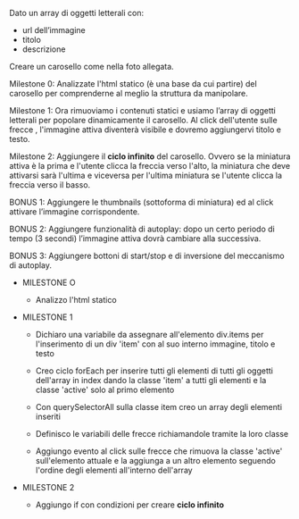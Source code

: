 Dato un array di oggetti letterali con:
 - url dell’immagine
 - titolo
 - descrizione

Creare un carosello come nella foto allegata.

Milestone 0:
Analizzate l'html statico (è una base da cui partire) del carosello per comprenderne al meglio la struttura da manipolare.

Milestone 1:
Ora rimuoviamo i contenuti statici e usiamo l’array di oggetti letterali per popolare dinamicamente il carosello.
Al click dell'utente sulle frecce , l'immagine attiva diventerà visibile e dovremo aggiungervi titolo e testo.

Milestone 2:
Aggiungere il **ciclo infinito** del carosello. Ovvero se la miniatura attiva è la prima e l'utente clicca la freccia verso l'alto, la miniatura che deve attivarsi sarà l'ultima e viceversa per l'ultima miniatura se l'utente clicca la freccia verso il basso.

BONUS 1:
Aggiungere le thumbnails (sottoforma di miniatura) ed al click attivare l’immagine corrispondente.

BONUS 2:
Aggiungere funzionalità di autoplay: dopo un certo periodo di tempo (3 secondi) l’immagine attiva dovrà cambiare alla successiva.

BONUS 3:
Aggiungere bottoni di start/stop e di inversione del meccanismo di autoplay.

- MILESTONE O
    - Analizzo l'html statico

- MILESTONE 1
    - Dichiaro una variabile da assegnare all'elemento div.items per l'inserimento di un div 'item' con al suo interno immagine, titolo e testo 
    - Creo ciclo forEach per inserire tutti gli elementi di tutti gli oggetti dell'array in index dando la classe 'item' a tutti gli elementi e la classe 'active' solo al primo elemento

    - Con querySelectorAll sulla classe item creo un array degli elementi inseriti

    - Definisco le variabili delle frecce richiamandole tramite la loro classe

    - Aggiungo evento al click sulle frecce che rimuova la classe 'active' sull'elemento attuale e la aggiunga a un altro elemento seguendo l'ordine degli elementi all'interno dell'array

- MILESTONE 2
    - Aggiungo if con condizioni per creare  **ciclo infinito**
    
